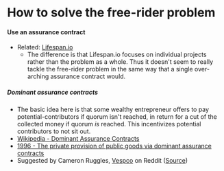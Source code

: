 


# How to solve the free-rider problem

#### Use an assurance contract
- Related: [Lifespan.io](http://lifespan.io/)
  - The difference is that Lifespan.io focuses on individual projects rather than the problem as a whole. Thus it doesn't seem to really tackle the free-rider problem in the same way that a single over-arching assurance contract would.

##### Dominant assurance contracts
- The basic idea here is that some wealthy entrepreneur offers to pay potential-contributors if quorum isn't reached, in return for a cut of the collected money if quorum *is* reached. This incentivizes potential contributors to not sit out.
- [Wikipedia - Dominant Assurance Contracts](https://en.wikipedia.org/wiki/Assurance_contract#Dominant_assurance_contracts)
- [1996 - The private provision of public goods via dominant assurance contracts](http://mason.gmu.edu/~atabarro/PrivateProvision.pdf)
- Suggested by Cameron Ruggles, [Vespco](https://www.reddit.com/user/Vespco) on Reddit ([Source](https://www.reddit.com/r/longevity/comments/726l59/an_opensource_effort_to_raise_money_for_the_sens/dngn15j/))
